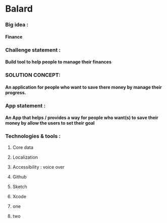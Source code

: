 # Balard
### Big idea :
#### Finance
### Challenge statement :
#### Build tool to help people to manage their finances
### SOLUTION CONCEPT:
#### An application for people who want to save there money by manage their progress.
### App statement :
#### An App that helps / provides a way for people who want(s) to save their money by allow the users to set their goal
### Technologies & tools :

1. Core data 
2. Localization 
3. Accessibility : voice over 
4. Github 
5. Sketch 
6. Xcode 


8. one 
9. two
